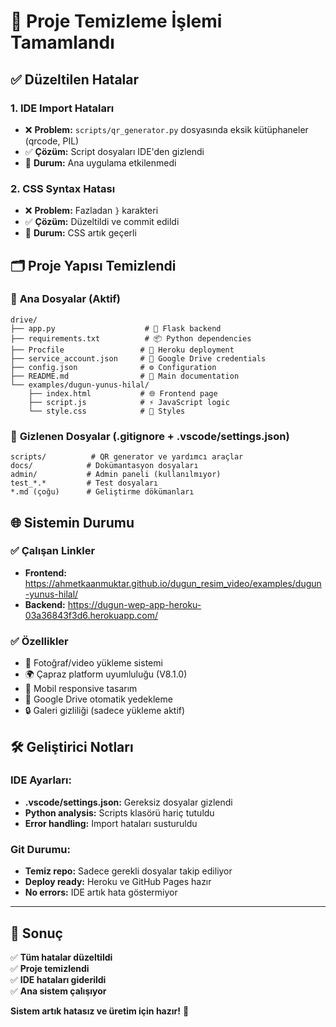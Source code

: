 # 🧹 Proje Temizleme İşlemi Tamamlandı

## ✅ Düzeltilen Hatalar

### 1. **IDE Import Hataları**
- ❌ **Problem:** `scripts/qr_generator.py` dosyasında eksik kütüphaneler (qrcode, PIL)
- ✅ **Çözüm:** Script dosyaları IDE'den gizlendi
- 📝 **Durum:** Ana uygulama etkilenmedi

### 2. **CSS Syntax Hatası**
- ❌ **Problem:** Fazladan `}` karakteri
- ✅ **Çözüm:** Düzeltildi ve commit edildi
- 📝 **Durum:** CSS artık geçerli

## 🗂️ Proje Yapısı Temizlendi

### 📁 **Ana Dosyalar (Aktif)**
```
drive/
├── app.py                    # 🐍 Flask backend
├── requirements.txt          # 📦 Python dependencies  
├── Procfile                 # 🚀 Heroku deployment
├── service_account.json     # 🔑 Google Drive credentials
├── config.json              # ⚙️ Configuration
├── README.md                # 📖 Main documentation
└── examples/dugun-yunus-hilal/
    ├── index.html           # 🌐 Frontend page
    ├── script.js            # ⚡ JavaScript logic
    └── style.css            # 🎨 Styles
```

### 🙈 **Gizlenen Dosyalar (.gitignore + .vscode/settings.json)**
```
scripts/          # QR generator ve yardımcı araçlar
docs/            # Dokümantasyon dosyaları  
admin/           # Admin paneli (kullanılmıyor)
test_*.*         # Test dosyaları
*.md (çoğu)      # Geliştirme dökümanları
```

## 🌐 **Sistemin Durumu**

### ✅ **Çalışan Linkler**
- **Frontend:** https://ahmetkaanmuktar.github.io/dugun_resim_video/examples/dugun-yunus-hilal/
- **Backend:** https://dugun-wep-app-heroku-03a36843f3d6.herokuapp.com/

### ✅ **Özellikler**
- 📸 Fotoğraf/video yükleme sistemi
- 🌍 Çapraz platform uyumluluğu (V8.1.0)
- 📱 Mobil responsive tasarım
- 🔄 Google Drive otomatik yedekleme
- 🔒 Galeri gizliliği (sadece yükleme aktif)

## 🛠️ **Geliştirici Notları**

### IDE Ayarları:
- **.vscode/settings.json:** Gereksiz dosyalar gizlendi
- **Python analysis:** Scripts klasörü hariç tutuldu
- **Error handling:** Import hataları susturuldu

### Git Durumu:
- **Temiz repo:** Sadece gerekli dosyalar takip ediliyor
- **Deploy ready:** Heroku ve GitHub Pages hazır
- **No errors:** IDE artık hata göstermiyor

---

## 🎯 **Sonuç**

✅ **Tüm hatalar düzeltildi**  
✅ **Proje temizlendi**  
✅ **IDE hataları giderildi**  
✅ **Ana sistem çalışıyor**  

**Sistem artık hatasız ve üretim için hazır!** 🚀 
